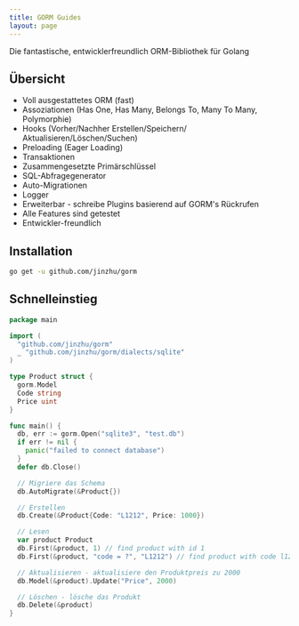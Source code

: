 ```yaml
---
title: GORM Guides
layout: page
---
```

Die fantastische, entwicklerfreundlich ORM-Bibliothek für Golang

## Übersicht

* Voll ausgestattetes ORM (fast)
* Assoziationen (Has One, Has Many, Belongs To, Many To Many, Polymorphie)
* Hooks (Vorher/Nachher Erstellen/Speichern/ Aktualisieren/Löschen/Suchen)
* Preloading (Eager Loading)
* Transaktionen
* Zusammengesetzte Primärschlüssel
* SQL-Abfragegenerator
* Auto-Migrationen
* Logger
* Erweiterbar - schreibe Plugins basierend auf GORM's Rückrufen
* Alle Features sind getestet
* Entwickler-freundlich

## Installation

```sh
go get -u github.com/jinzhu/gorm
```

## Schnelleinstieg

```go
package main

import (
  "github.com/jinzhu/gorm"
  _ "github.com/jinzhu/gorm/dialects/sqlite"
)

type Product struct {
  gorm.Model
  Code string
  Price uint
}

func main() {
  db, err := gorm.Open("sqlite3", "test.db")
  if err != nil {
    panic("failed to connect database")
  }
  defer db.Close()

  // Migriere das Schema
  db.AutoMigrate(&Product{})

  // Erstellen
  db.Create(&Product{Code: "L1212", Price: 1000})

  // Lesen
  var product Product
  db.First(&product, 1) // find product with id 1
  db.First(&product, "code = ?", "L1212") // find product with code l1212

  // Aktualisieren - aktualisiere den Produktpreis zu 2000
  db.Model(&product).Update("Price", 2000)

  // Löschen - lösche das Produkt
  db.Delete(&product)
}
```